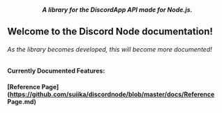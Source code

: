 <p align="center">
    <img alt="" src="https://cdn.discordapp.com/attachments/242256958248321024/250175749670174721/unknown.png">
    <h5 align="center">A library for the DiscordApp API made for Node.js.</h5>
</p>

## Welcome to the Discord Node documentation!
###### As the library becomes developed, this will become more documented!

#### Currently Documented Features:

#### [Reference Page](https://github.com/suiika/discordnode/blob/master/docs/Reference Page.md)